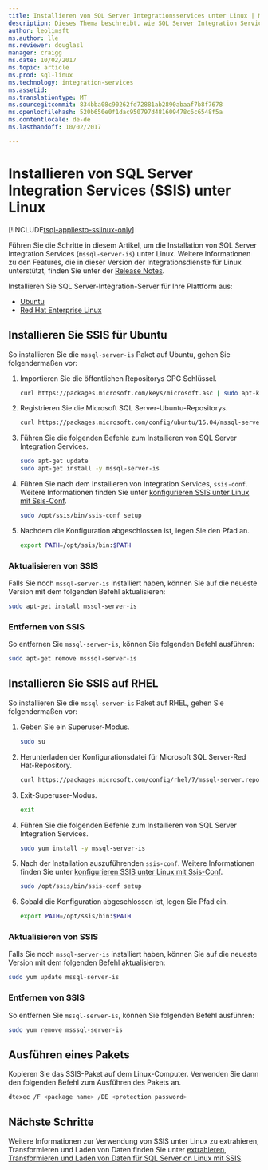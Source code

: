 ```yaml
---
title: Installieren von SQL Server Integrationsservices unter Linux | Microsoft Docs
description: Dieses Thema beschreibt, wie SQL Server Integration Services unter Linux zu installieren.
author: leolimsft
ms.author: lle
ms.reviewer: douglasl
manager: craigg
ms.date: 10/02/2017
ms.topic: article
ms.prod: sql-linux
ms.technology: integration-services
ms.assetid: 
ms.translationtype: MT
ms.sourcegitcommit: 834bba08c90262fd72881ab2890abaaf7b8f7678
ms.openlocfilehash: 520b650e0f1dac950797d481609478c6c6548f5a
ms.contentlocale: de-de
ms.lasthandoff: 10/02/2017

---
```

# <a name="install-sql-server-integration-services-ssis-on-linux"></a>Installieren von SQL Server Integration Services (SSIS) unter Linux

[!INCLUDE[tsql-appliesto-sslinux-only](../includes/tsql-appliesto-sslinux-only.md)]

Führen Sie die Schritte in diesem Artikel, um die Installation von SQL Server Integration Services (`mssql-server-is`) unter Linux. Weitere Informationen zu den Features, die in dieser Version der Integrationsdienste für Linux unterstützt, finden Sie unter der [Release Notes](sql-server-linux-release-notes.md).

Installieren Sie SQL Server-Integration-Server für Ihre Plattform aus:

- [Ubuntu](#ubuntu)
- [Red Hat Enterprise Linux](#RHEL)

## <a name="ubuntu"></a>Installieren Sie SSIS für Ubuntu
So installieren Sie die `mssql-server-is` Paket auf Ubuntu, gehen Sie folgendermaßen vor:

1.  Importieren Sie die öffentlichen Repositorys GPG Schlüssel.

    ```bash
    curl https://packages.microsoft.com/keys/microsoft.asc | sudo apt-key add -
    ```

2.  Registrieren Sie die Microsoft SQL Server-Ubuntu-Repositorys.

    ```bash
    curl https://packages.microsoft.com/config/ubuntu/16.04/mssql-server.list | sudo tee /etc/apt/sources.list.d/mssql-server.list
    ```

3.  Führen Sie die folgenden Befehle zum Installieren von SQL Server Integration Services.

    ```bash
    sudo apt-get update
    sudo apt-get install -y mssql-server-is
    ```


4.  Führen Sie nach dem Installieren von Integration Services, `ssis-conf`. Weitere Informationen finden Sie unter [konfigurieren SSIS unter Linux mit Ssis-Conf](sql-server-linux-configure-ssis.md).

    ```bash
    sudo /opt/ssis/bin/ssis-conf setup
    ```

5.  Nachdem die Konfiguration abgeschlossen ist, legen Sie den Pfad an.

    ```bash
    export PATH=/opt/ssis/bin:$PATH
    ```

### <a name="update-ssis"></a>Aktualisieren von SSIS
Falls Sie noch `mssql-server-is` installiert haben, können Sie auf die neueste Version mit dem folgenden Befehl aktualisieren:

```bash
sudo apt-get install mssql-server-is
```

### <a name="remove-ssis"></a>Entfernen von SSIS
So entfernen Sie `mssql-server-is`, können Sie folgenden Befehl ausführen:
```bash
sudo apt-get remove msssql-server-is
```

## <a name="RHEL"></a>Installieren Sie SSIS auf RHEL
So installieren Sie die `mssql-server-is` Paket auf RHEL, gehen Sie folgendermaßen vor:


1.  Geben Sie ein Superuser-Modus.

    ```bash
    sudo su
    ```


2.  Herunterladen der Konfigurationsdatei für Microsoft SQL Server-Red Hat-Repository.

    ```bash
    curl https://packages.microsoft.com/config/rhel/7/mssql-server.repo > /etc/yum.repos.d/mssql-server.repo
    ```


3.  Exit-Superuser-Modus.

    ```bash
    exit
    ```


4.  Führen Sie die folgenden Befehle zum Installieren von SQL Server Integration Services.

    ```bash
    sudo yum install -y mssql-server-is
    ```


5.  Nach der Installation auszuführenden `ssis-conf`. Weitere Informationen finden Sie unter [konfigurieren SSIS unter Linux mit Ssis-Conf](sql-server-linux-configure-ssis.md).

    ```bash
    sudo /opt/ssis/bin/ssis-conf setup
    ```


6.  Sobald die Konfiguration abgeschlossen ist, legen Sie Pfad ein.

    ```bash
    export PATH=/opt/ssis/bin:$PATH
    ```

### <a name="update-ssis"></a>Aktualisieren von SSIS
Falls Sie noch `mssql-server-is` installiert haben, können Sie auf die neueste Version mit dem folgenden Befehl aktualisieren:

```bash
sudo yum update mssql-server-is
```

### <a name="remove-ssis"></a>Entfernen von SSIS
So entfernen Sie `mssql-server-is`, können Sie folgenden Befehl ausführen:
```bash
sudo yum remove msssql-server-is
```




## <a name="run-a-package"></a>Ausführen eines Pakets
Kopieren Sie das SSIS-Paket auf dem Linux-Computer. Verwenden Sie dann den folgenden Befehl zum Ausführen des Pakets an.

```bash
dtexec /F <package name> /DE <protection password>
```



## <a name="next-steps"></a>Nächste Schritte

Weitere Informationen zur Verwendung von SSIS unter Linux zu extrahieren, Transformieren und Laden von Daten finden Sie unter [extrahieren, Transformieren und Laden von Daten für SQL Server on Linux mit SSIS](sql-server-linux-migrate-ssis.md).
